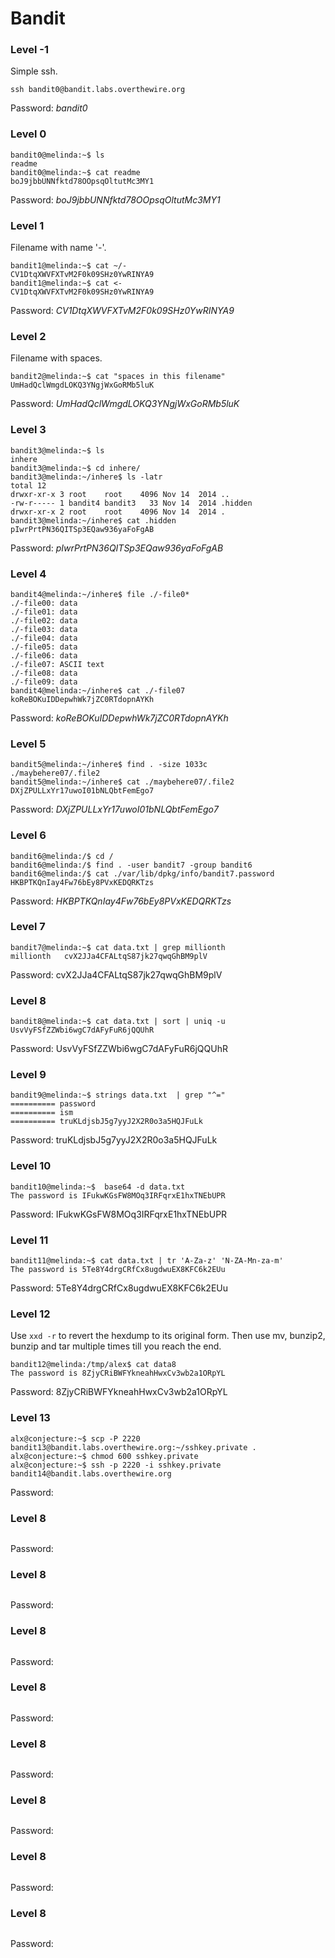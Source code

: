 # Bandit

### Level -1

Simple ssh.

```
ssh bandit0@bandit.labs.overthewire.org
```
Password: *bandit0*

### Level 0

```
bandit0@melinda:~$ ls  
readme
bandit0@melinda:~$ cat readme 
boJ9jbbUNNfktd78OOpsqOltutMc3MY1
```
Password: *boJ9jbbUNNfktd78OOpsqOltutMc3MY1*

### Level 1

Filename with name '-'.

```
bandit1@melinda:~$ cat ~/-    
CV1DtqXWVFXTvM2F0k09SHz0YwRINYA9
bandit1@melinda:~$ cat <-
CV1DtqXWVFXTvM2F0k09SHz0YwRINYA9
```
Password: *CV1DtqXWVFXTvM2F0k09SHz0YwRINYA9*

### Level 2

Filename with spaces.

```
bandit2@melinda:~$ cat "spaces in this filename"  
UmHadQclWmgdLOKQ3YNgjWxGoRMb5luK
```
Password: *UmHadQclWmgdLOKQ3YNgjWxGoRMb5luK*

### Level 3

```
bandit3@melinda:~$ ls
inhere
bandit3@melinda:~$ cd inhere/
bandit3@melinda:~/inhere$ ls -latr
total 12
drwxr-xr-x 3 root    root    4096 Nov 14  2014 ..
-rw-r----- 1 bandit4 bandit3   33 Nov 14  2014 .hidden
drwxr-xr-x 2 root    root    4096 Nov 14  2014 .
bandit3@melinda:~/inhere$ cat .hidden 
pIwrPrtPN36QITSp3EQaw936yaFoFgAB
```
Password: *pIwrPrtPN36QITSp3EQaw936yaFoFgAB*

### Level 4

```
bandit4@melinda:~/inhere$ file ./-file0*
./-file00: data
./-file01: data
./-file02: data
./-file03: data
./-file04: data
./-file05: data
./-file06: data
./-file07: ASCII text
./-file08: data
./-file09: data
bandit4@melinda:~/inhere$ cat ./-file07
koReBOKuIDDepwhWk7jZC0RTdopnAYKh
```
Password: *koReBOKuIDDepwhWk7jZC0RTdopnAYKh*

### Level 5

```
bandit5@melinda:~/inhere$ find . -size 1033c
./maybehere07/.file2
bandit5@melinda:~/inhere$ cat ./maybehere07/.file2
DXjZPULLxYr17uwoI01bNLQbtFemEgo7
```
Password: *DXjZPULLxYr17uwoI01bNLQbtFemEgo7*

### Level 6

```
bandit6@melinda:/$ cd /
bandit6@melinda:/$ find . -user bandit7 -group bandit6
bandit6@melinda:/$ cat ./var/lib/dpkg/info/bandit7.password
HKBPTKQnIay4Fw76bEy8PVxKEDQRKTzs
```
Password: *HKBPTKQnIay4Fw76bEy8PVxKEDQRKTzs*

### Level 7

```
bandit7@melinda:~$ cat data.txt | grep millionth
millionth	cvX2JJa4CFALtqS87jk27qwqGhBM9plV
```
Password: cvX2JJa4CFALtqS87jk27qwqGhBM9plV

### Level 8

```
bandit8@melinda:~$ cat data.txt | sort | uniq -u
UsvVyFSfZZWbi6wgC7dAFyFuR6jQQUhR
```
Password: UsvVyFSfZZWbi6wgC7dAFyFuR6jQQUhR

### Level 9

```
bandit9@melinda:~$ strings data.txt  | grep "^="
========== password
========== ism
========== truKLdjsbJ5g7yyJ2X2R0o3a5HQJFuLk
```
Password: truKLdjsbJ5g7yyJ2X2R0o3a5HQJFuLk

### Level 10

```
bandit10@melinda:~$  base64 -d data.txt 
The password is IFukwKGsFW8MOq3IRFqrxE1hxTNEbUPR
```
Password: IFukwKGsFW8MOq3IRFqrxE1hxTNEbUPR

### Level 11

```
bandit11@melinda:~$ cat data.txt | tr 'A-Za-z' 'N-ZA-Mn-za-m'
The password is 5Te8Y4drgCRfCx8ugdwuEX8KFC6k2EUu
```
Password: 5Te8Y4drgCRfCx8ugdwuEX8KFC6k2EUu

### Level 12
Use `xxd -r` to revert the hexdump to its original form. Then use mv, bunzip2, bunzip and tar multiple times till you reach the end.
```
bandit12@melinda:/tmp/alex$ cat data8
The password is 8ZjyCRiBWFYkneahHwxCv3wb2a1ORpYL
```
Password: 8ZjyCRiBWFYkneahHwxCv3wb2a1ORpYL

### Level 13

```
alx@conjecture:~$ scp -P 2220 bandit13@bandit.labs.overthewire.org:~/sshkey.private .
alx@conjecture:~$ chmod 600 sshkey.private 
alx@conjecture:~$ ssh -p 2220 -i sshkey.private bandit14@bandit.labs.overthewire.org
```
Password: <none>

### Level 8

```
```
Password:


### Level 8

```
```
Password:

### Level 8

```
```
Password:

### Level 8

```
```
Password:

### Level 8

```
```
Password:

### Level 8

```
```
Password:

### Level 8

```
```
Password:

### Level 8

```
```
Password:
